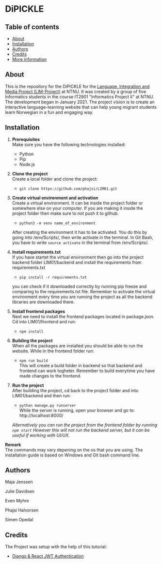 # DiPICKLE

## Table of contents

- [About](#about)
- [Installation](#installation)
- [Authors](#authors)
- [Credits](#credits)
- [More information](#more-information)

## About

This is the repository for the DiPICKLE for the [Language, Integration and Media Project (LIM-Project)](https://www.ntnu.edu/web/isl/lim) at NTNU. It was created by a group of five Informatics students in the course IT2901 "Informatics Project II" at NTNU.
The development began in January 2021. 
The project vision is to create an interactive language-learning website that can help young migrant students learn Norwegian in a fun and engaging way.

## Installation

1. **Prerequisites**  
   Make sure you have the following technologies installed:

   - Python
   - Pip
   - Node.js

2. **Clone the project**  
   Create a local folder and clone the project:

   - `git clone https://github.com/phajsi/LIM01.git`

3. **Create virtual environment and activation**  
   Create a virtual environment. It can be inside the project folder or somewhere else on your computer. If you are making it inside the project folder then make sure to not push it to github.

   - `python3 -m venv name_of_environment`


   After creating the environment it has to be activated. You do this by going into /env/Scripts/, then write activate in the terminal. In Git Bash, you have to write `source activate` in the terminal from /env/Scripts/.

4. **Install requirements.txt**  
   If you have startet the virtual environment then go into the project backend folder LIM01/backend and install the requirements from requirements.txt

   - `pip install -r requirements.txt`

   you can check if it downloaded correctly by running pip freeze and comparing to the requirements.txt file. Remember to activate the virtual environment every time you are running the project as all the backend libraries are downloaded there.

5. **Install frontend packages**  
   Next we need to install the frontend packages located in package.json. Cd into LIM01/frontend and run:

   - `npm install`

6. **Building the project**  
   When all the packages are installed you should be able to run the website. While in the frontend folder run:

   - `npm run build`  
     This will create a build folder in backend so that backend and frontend can work togheter. Remember to build everytime you have made changes to the frontend.

7. **Run the project**  
   After building the project, cd back to the project folder and into LIM01/backend and then run:

   - `python manage.py runserver`  
     While the server is running, open your browser and go to:
     http://localhost:8000/

   _Alternatively you can run the project from the frontend folder by running `npm start` However this will not run the backend server, but it can be useful if working with UI/UX._
   
**Remark**   
The commands may vary depening on the os that you are using. The installation guide is based on Windows and Git bash command line. 

## Authors

Maja Jenssen

Julie Davidsen

Even Myhre

Phajsi Halvorsen

Simen Opedal

## Credits

The Project was setup with the help of this tutorial:

- [Django & React JWT Authentication](https://www.youtube.com/watch?v=QFDyXWRYQjY&list=PLJRGQoqpRwdfoa9591BcUS6NmMpZcvFsM)

